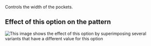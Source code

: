 Controls the width of the pockets.

## Effect of this option on the pattern

![This image shows the effect of this option by superimposing several variants that have a different value for this option](carlton\_pocketwidth\_sample.svg "Effect of this option on the pattern")
